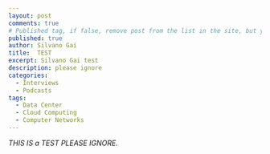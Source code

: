 ```yaml
---
layout: post
comments: true
# Published tag, if false, remove post from the list in the site, but you can access directly from URL
published: true
author: Silvano Gai
title:  TEST
excerpt: Silvano Gai test
description: please ignore
categories:
  - Interviews
  - Podcasts
tags:
  - Data Center
  - Cloud Computing
  - Computer Networks
---
```


*THIS IS a TEST PLEASE IGNORE.*
